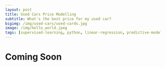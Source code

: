 ```yaml
---
layout: post
title: Used Cars Price Modelling
subtitle: What's the best price for my used car?
bigimg: /img/used-cars/used-cards.jpg
image: /img/hello_world.jpeg
tags: [supervised-learning, python, linear-regression, predictive-modelling]
---
```


Coming Soon
======
